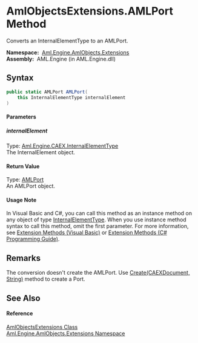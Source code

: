 AmlObjectsExtensions.AMLPort Method
===================================
Converts an InternalElementType to an AMLPort.

  **Namespace:**  [Aml.Engine.AmlObjects.Extensions][1]  
  **Assembly:**  AML.Engine (in AML.Engine.dll)

Syntax
------

```csharp
public static AMLPort AMLPort(
	this InternalElementType internalElement
)
```

#### Parameters

##### *internalElement*
Type: [Aml.Engine.CAEX.InternalElementType][2]  
The InternalElement object.

#### Return Value
Type: [AMLPort][3]  
An AMLPort object.
#### Usage Note
In Visual Basic and C#, you can call this method as an instance method on any object of type [InternalElementType][2]. When you use instance method syntax to call this method, omit the first parameter. For more information, see [Extension Methods (Visual Basic)][4] or [Extension Methods (C# Programming Guide)][5].

Remarks
-------
 The conversion doesn't create the AMLPort. Use [Create(CAEXDocument, String)][6] method to create a Port. 

See Also
--------

#### Reference
[AmlObjectsExtensions Class][7]  
[Aml.Engine.AmlObjects.Extensions Namespace][1]  

[1]: ../README.md
[2]: ../../Aml.Engine.CAEX/InternalElementType/README.md
[3]: ../../Aml.Engine.AmlObjects/AMLPort/README.md
[4]: https://docs.microsoft.com/dotnet/visual-basic/programming-guide/language-features/procedures/extension-methods
[5]: https://docs.microsoft.com/dotnet/csharp/programming-guide/classes-and-structs/extension-methods
[6]: ../../Aml.Engine.AmlObjects/AMLPort/Create.md
[7]: README.md
[8]: https://www.automationml.org
[9]: ../../icons/logoShade.png